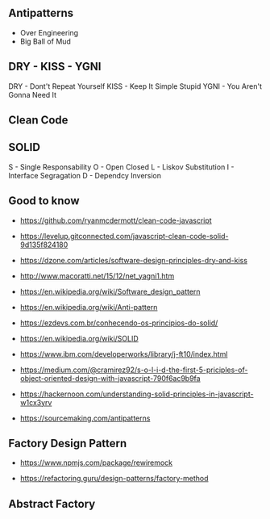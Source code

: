 ## Antipatterns

- Over Engineering
- Big Ball of Mud

## DRY - KISS - YGNI

DRY - Dont't Repeat Yourself
KISS - Keep It Simple Stupid
YGNI - You Aren't Gonna Need It

## Clean Code

## SOLID

S - Single Responsability
O - Open Closed
L - Liskov Substitution
I - Interface Segragation
D - Dependcy Inversion

## Good to know

- https://github.com/ryanmcdermott/clean-code-javascript

- https://levelup.gitconnected.com/javascript-clean-code-solid-9d135f824180

- https://dzone.com/articles/software-design-principles-dry-and-kiss

- http://www.macoratti.net/15/12/net_yagni1.htm

- https://en.wikipedia.org/wiki/Software_design_pattern

- https://en.wikipedia.org/wiki/Anti-pattern

- https://ezdevs.com.br/conhecendo-os-principios-do-solid/

- https://en.wikipedia.org/wiki/SOLID

- https://www.ibm.com/developerworks/library/j-ft10/index.html

- https://medium.com/@cramirez92/s-o-l-i-d-the-first-5-priciples-of-object-oriented-design-with-javascript-790f6ac9b9fa

- https://hackernoon.com/understanding-solid-principles-in-javascript-w1cx3yrv

- https://sourcemaking.com/antipatterns

## Factory Design Pattern

- https://www.npmjs.com/package/rewiremock

- https://refactoring.guru/design-patterns/factory-method

## Abstract Factory
